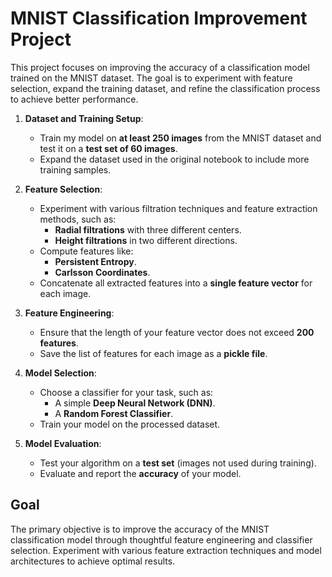 # MNIST Classification Improvement Project

This project focuses on improving the accuracy of a classification model trained on the MNIST dataset. The goal is to experiment with feature selection, expand the training dataset, and refine the classification process to achieve better performance.


1. **Dataset and Training Setup**:
   - Train my model on **at least 250 images** from the MNIST dataset and test it on a **test set of 60 images**.
   - Expand the dataset used in the original notebook to include more training samples.

2. **Feature Selection**:
   - Experiment with various filtration techniques and feature extraction methods, such as:
     - **Radial filtrations** with three different centers.
     - **Height filtrations** in two different directions.
   - Compute features like:
     - **Persistent Entropy**.
     - **Carlsson Coordinates**.
   - Concatenate all extracted features into a **single feature vector** for each image.

3. **Feature Engineering**:
   - Ensure that the length of your feature vector does not exceed **200 features**.
   - Save the list of features for each image as a **pickle file**.

4. **Model Selection**:
   - Choose a classifier for your task, such as:
     - A simple **Deep Neural Network (DNN)**.
     - A **Random Forest Classifier**.
   - Train your model on the processed dataset.

5. **Model Evaluation**:
   - Test your algorithm on a **test set** (images not used during training).
   - Evaluate and report the **accuracy** of your model.

## Goal
The primary objective is to improve the accuracy of the MNIST classification model through thoughtful feature engineering and classifier selection. Experiment with various feature extraction techniques and model architectures to achieve optimal results.
